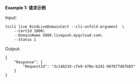 **Example 1: 请求示例**



Input: 

```
tccli live BindLiveDomainCert --cli-unfold-argument  \
    --CertId 1000\
    --DomainName 5000.livepush.myqcloud.com\
    --Status 1
```

Output: 
```
{
    "Response": {
        "RequestId": "3c140219-cfe9-470e-b241-907877d6fb03"
    }
}
```

